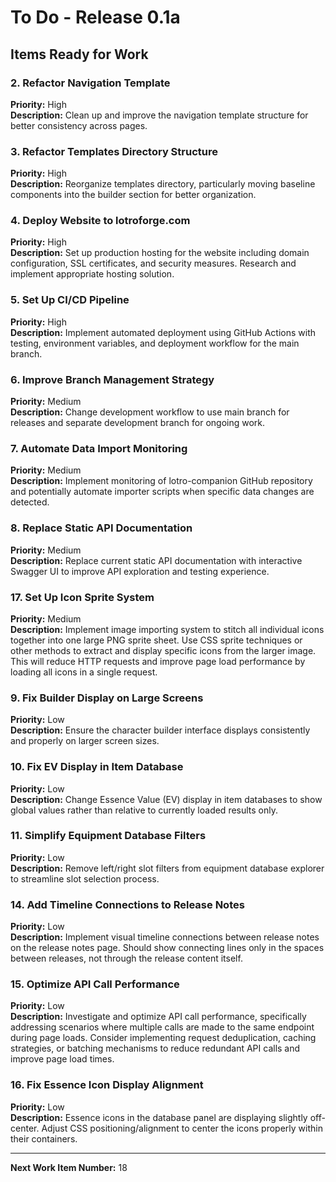 # To Do - Release 0.1a

## Items Ready for Work


### 2. Refactor Navigation Template
**Priority:** High  
**Description:** Clean up and improve the navigation template structure for better consistency across pages.

### 3. Refactor Templates Directory Structure
**Priority:** High  
**Description:** Reorganize templates directory, particularly moving baseline components into the builder section for better organization.

### 4. Deploy Website to lotroforge.com
**Priority:** High  
**Description:** Set up production hosting for the website including domain configuration, SSL certificates, and security measures. Research and implement appropriate hosting solution.

### 5. Set Up CI/CD Pipeline
**Priority:** High  
**Description:** Implement automated deployment using GitHub Actions with testing, environment variables, and deployment workflow for the main branch.

### 6. Improve Branch Management Strategy
**Priority:** Medium  
**Description:** Change development workflow to use main branch for releases and separate development branch for ongoing work.

### 7. Automate Data Import Monitoring
**Priority:** Medium  
**Description:** Implement monitoring of lotro-companion GitHub repository and potentially automate importer scripts when specific data changes are detected.

### 8. Replace Static API Documentation
**Priority:** Medium  
**Description:** Replace current static API documentation with interactive Swagger UI to improve API exploration and testing experience.

### 17. Set Up Icon Sprite System
**Priority:** Medium  
**Description:** Implement image importing system to stitch all individual icons together into one large PNG sprite sheet. Use CSS sprite techniques or other methods to extract and display specific icons from the larger image. This will reduce HTTP requests and improve page load performance by loading all icons in a single request.

### 9. Fix Builder Display on Large Screens
**Priority:** Low  
**Description:** Ensure the character builder interface displays consistently and properly on larger screen sizes.

### 10. Fix EV Display in Item Database
**Priority:** Low  
**Description:** Change Essence Value (EV) display in item databases to show global values rather than relative to currently loaded results only.

### 11. Simplify Equipment Database Filters
**Priority:** Low  
**Description:** Remove left/right slot filters from equipment database explorer to streamline slot selection process.

### 14. Add Timeline Connections to Release Notes
**Priority:** Low  
**Description:** Implement visual timeline connections between release notes on the release notes page. Should show connecting lines only in the spaces between releases, not through the release content itself.

### 15. Optimize API Call Performance
**Priority:** Low  
**Description:** Investigate and optimize API call performance, specifically addressing scenarios where multiple calls are made to the same endpoint during page loads. Consider implementing request deduplication, caching strategies, or batching mechanisms to reduce redundant API calls and improve page load times.

### 16. Fix Essence Icon Display Alignment
**Priority:** Low  
**Description:** Essence icons in the database panel are displaying slightly off-center. Adjust CSS positioning/alignment to center the icons properly within their containers.

---

**Next Work Item Number:** 18

